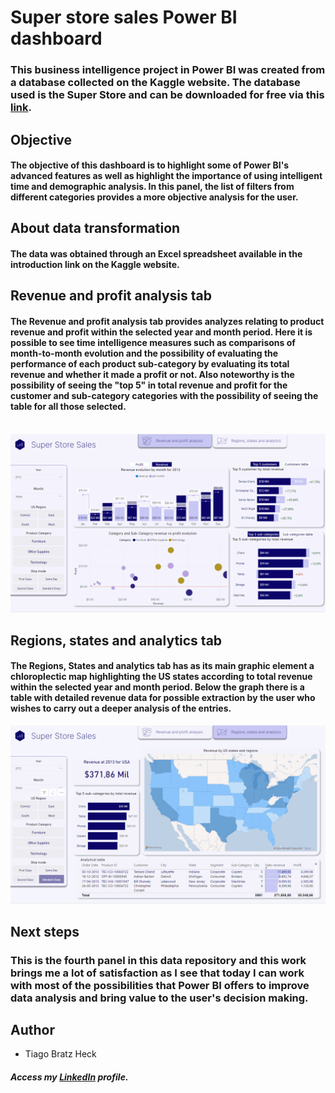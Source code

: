 # Super store sales Power BI dashboard

### This business intelligence project in Power BI was created from a database collected on the Kaggle website. The database used is the Super Store and can be downloaded for free via this [link](https://www.kaggle.com/datasets/itssuru/super-store).

## Objective

#### The objective of this dashboard is to highlight some of Power BI's advanced features as well as highlight the importance of using intelligent time and demographic analysis. In this panel, the list of filters from different categories provides a more objective analysis for the user.

## About data transformation

#### The data was obtained through an Excel spreadsheet available in the introduction link on the Kaggle website.

## Revenue and profit analysis tab

#### The Revenue and profit analysis tab provides analyzes relating to product revenue and profit within the selected year and month period. Here it is possible to see time intelligence measures such as comparisons of month-to-month evolution and the possibility of evaluating the performance of each product sub-category by evaluating its total revenue and whether it made a profit or not. Also noteworthy is the possibility of seeing the "top 5" in total revenue and profit for the customer and sub-category categories with the possibility of seeing the table for all those selected.
&nbsp;
![alt text](images/gif1.gif "Revenue and profit analysis tab")

## Regions, states and analytics tab

#### The Regions, States and analytics tab has as its main graphic element a chloroplectic map highlighting the US states according to total revenue within the selected year and month period. Below the graph there is a table with detailed revenue data for possible extraction by the user who wishes to carry out a deeper analysis of the entries.
![alt text](images/gif2.gif "Movements tab")

## Next steps

### This is the fourth panel in this data repository and this work brings me a lot of satisfaction as I see that today I can work with most of the possibilities that Power BI offers to improve data analysis and bring value to the user's decision making.

## Author
- Tiago Bratz Heck
##### Access my [LinkedIn](https://www.linkedin.com/in/tiago-bratz-heck-0b9b5696/) profile.